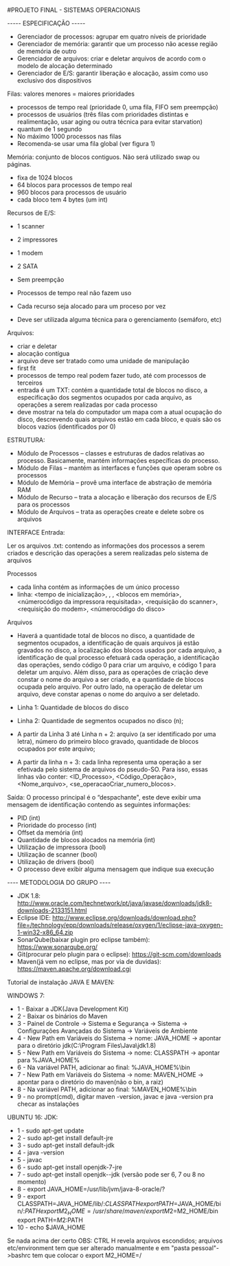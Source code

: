 #PROJETO FINAL - SISTEMAS OPERACIONAIS

----- ESPECIFICAÇÃO -----

- Gerenciador de processos: agrupar em quatro níveis de prioridade
- Gerenciador de memória: garantir que um processo não acesse região de memória de outro
- Gerenciador de arquivos: criar e deletar arquivos de acordo com o modelo de alocação determinado
- Gerenciador de E/S: garantir liberação e alocação, assim como uso exclusivo dos dispositivos

Filas: valores menores = maiores prioridades
- processos de tempo real (prioridade 0, uma fila, FIFO sem preempção)
- processos de usuários (três filas com prioridades distintas e realimentação, usar aging ou outra técnica para evitar starvation)
- quantum de 1 segundo
- No máximo 1000 processos nas filas
- Recomenda-se usar uma fila global (ver figura 1)

Memória: conjunto de blocos contiguos. Não será utilizado swap ou páginas.
- fixa de 1024 blocos
- 64 blocos para processos de tempo real
- 960 blocos para processos de usuário
- cada bloco tem 4 bytes (um int)

Recursos de E/S:
- 1 scanner
- 2 impressores
- 1 modem
- 2 SATA

- Sem preempção
- Processos de tempo real não fazem uso
- Cada recurso seja alocado para um proceso por vez
- Deve ser utilizada alguma técnica para o gerenciamento (semáforo, etc)

Arquivos:
- criar e deletar
- alocação contígua
- arquivo deve ser tratado como uma unidade de manipulação
- first fit
- processos de tempo real podem fazer tudo, até com processos de terceiros
- entrada é um TXT: contém a quantidade total de blocos no disco, a especificação dos segmentos ocupados por cada arquivo, as operações a serem realizadas por cada processo
- deve mostrar na tela do computador um mapa com a atual ocupação do disco, descrevendo quais arquivos estão em cada bloco, e quais são os blocos vazios (identificados por 0)


ESTRUTURA:
- Módulo de Processos – classes e estruturas de dados relativas ao processo. Basicamente, mantém informações específicas do processo.
- Módulo de Filas – mantém as interfaces e funções que operam sobre os processos
- Módulo de Memória – provê uma interface de abstração de memória RAM
- Módulo de Recurso – trata a alocação e liberação dos recursos de E/S para os processos
- Módulo de Arquivos – trata as operações create e delete sobre os arquivos

INTERFACE
Entrada:

Ler os arquivos .txt: contendo as informações dos processos a serem criados e descrição das operações a serem realizadas pelo sistema de arquivos

Processos
- cada linha contém as informações de um único processo
- linha: <tempo de inicialização>, <prioridade>, <tempo de processador>, <blocos em memória>, <númerocódigo da impressora requisitada>, <requisição do scanner>, <requisição do modem>, <númerocódigo do disco>

Arquivos
- Haverá a quantidade total de blocos no disco, a quantidade de segmentos ocupados, a identificação de quais arquivos já estão gravados no disco, a localização dos blocos usados por cada arquivo, a identificação de qual processo efetuará cada operação, a identificação das operações, sendo código 0 para criar um arquivo, e código 1 para deletar um arquivo.
Além disso, para as operações de criação deve constar o nome do arquivo a ser criado, e a quantidade de blocos ocupada pelo arquivo. Por outro lado, na operação de deletar um arquivo, deve constar apenas o nome do arquivo a ser deletado.

- Linha 1: Quantidade de blocos do disco
- Linha 2: Quantidade de segmentos ocupados no disco (n);
- A partir da Linha 3 até Linha n + 2: arquivo (a ser identificado por uma letra), número do primeiro bloco gravado, quantidade de blocos ocupados por este arquivo;
- A partir da linha n + 3: cada linha representa uma operação a ser efetivada pelo sistema de arquivos do pseudo-SO. Para isso, essas linhas vão conter: <ID_Processo>, <Código_Operação>, <Nome_arquivo>, <se_operacaoCriar_numero_blocos>.


Saída:
O processo principal é o “despachante", este deve exibir uma mensagem de identificação contendo as seguintes informações:

- PID (int)
- Prioridade do processo (int)
- Offset da memória (int)
- Quantidade de blocos alocados na memória (int)
- Utilização de impressora (bool)
- Utilização de scanner (bool)
- Utilização de drivers (bool)
- O processo deve exibir alguma mensagem que indique sua execução

---- METODOLOGIA DO GRUPO ----
- JDK 1.8: http://www.oracle.com/technetwork/pt/java/javase/downloads/jdk8-downloads-2133151.html
- Eclipse IDE: http://www.eclipse.org/downloads/download.php?file=/technology/epp/downloads/release/oxygen/1/eclipse-java-oxygen-1-win32-x86_64.zip
- SonarQube(baixar plugin pro eclipse também): https://www.sonarqube.org/
- Git(procurar pelo plugin para o eclipse): https://git-scm.com/downloads
- Maven(já vem no eclipse, mas por via de duvidas): https://maven.apache.org/download.cgi

Tutorial de instalação JAVA E MAVEN:

WINDOWS 7:

- 1 - Baixar a JDK(Java Development Kit)
- 2 - Baixar os binários do Maven
- 3 - Painel de Controle -> Sistema e Segurança -> Sistema -> Configurações Avançadas do Sistema -> Variáveis de Ambiente
- 4 - New Path em Variáveis do Sistema -> nome: JAVA_HOME -> apontar para o diretório jdk(C:\Program Files\Java\jdk1.8)
- 5 - New Path em Variáveis do Sistema -> nome: CLASSPATH -> apontar para %JAVA_HOME%
- 6 - Na variável PATH, adicionar ao final: %JAVA_HOME%\bin
- 7 - New Path em Variáveis do Sistema -> nome: MAVEN_HOME -> apontar para o diretório do maven(não o bin, a raiz)
- 8 - Na variável PATH, adicionar ao final: %MAVEN_HOME%\bin
- 9 - no prompt(cmd), digitar maven -version, javac e java -version pra checar as instalações

UBUNTU 16:
JDK:
- 1 - sudo apt-get update
- 2 - sudo apt-get install default-jre
- 3 - sudo apt-get install default-jdk
- 4 - java -version
- 5 - javac
- 6 - sudo apt-get install openjdk-7-jre
- 7 - sudo apt-get install openjdk-<VERSAO>-jdk (versão pode ser 6, 7 ou 8 no momento)
- 8 - export JAVA_HOME=/usr/lib/jvm/java-8-oracle/?
- 9 - export CLASSPATH=JAVA_HOME/lib/:$CLASSPATH
    export PATH=$JAVA_HOME/bin/:$PATH
    export M2_HOME=/usr/share/maven/
    export M2=$M2_HOME/bin
    export PATH=$M2:$PATH
- 10 - echo $JAVA_HOME

Se nada acima der certo
OBS: CTRL H revela arquivos escondidos; arquivos etc/environment tem que ser alterado manualmente e em "pasta pessoal"->bashrc tem que colocar o export M2_HOME=/
